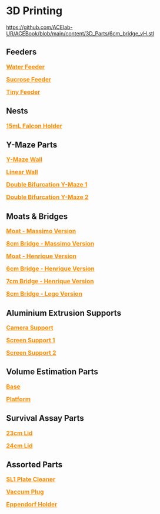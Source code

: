 # 3D Printing

https://github.com/ACElab-UR/ACEBook/blob/main/content/3D_Parts/6cm_bridge_vH.stl
## Feeders

<font size = "+0"> <b> <a href = "./main/content/3D_Parts/water_feeder.stl" download = "water_feeder.stl" style = "color: DarkOrange" > Water Feeder </a> </b> </font>

<font size = "+0"> <b> <a href = "https://github.com/ACElab-UR/ACEBook/blob/main/content/3D_Parts/sucrose_feeder.stl" download = "sucrose_feeder.stl" style = "color: DarkOrange" > Sucrose Feeder </a> </b> </font>

<font size = "+0"> <b> <a href = "../3D_Parts/tiny_feeder.stl" download = "tiny_feeder.stl" style = "color: DarkOrange" > Tiny Feeder </a> </b> </font>

## Nests

<font size = "+0"> <b> <a href = "./3D_Parts/nest_tube_holder.stl" download = "nest_tube_holder.stl" style = "color: DarkOrange" > 15mL Falcon Holder </a> </b> </font>

## Y-Maze Parts

<font size = "+0"> <b> <a href = "../../3D_Parts/y_maze_wall.stl" download = "y_maze_wall.stl" style = "color: DarkOrange" > Y-Maze Wall </a> </b> </font>

<font size = "+0"> <b> <a href = "../../3D_Parts/linear_wall.stl" download = "linear_wall.stl" style = "color: DarkOrange" > Linear Wall </a> </b> </font>

<font size = "+0"> <b> <a href = "../../3D_Parts/double_y_maze_1.stl" download = "double_y_maze_1.stl" style = "color: DarkOrange" > Double Bifurcation Y-Maze 1 </a> </b> </font>

<font size = "+0"> <b> <a href = "../../3D_Parts/double_y_maze_2.stl" download = "double_y_maze_2.stl" style = "color: DarkOrange" > Double Bifurcation Y-Maze 2 </a> </b> </font>

## Moats & Bridges

<font size = "+0"> <b> <a href = "../../3D_Parts/moat_vM.stl" download = "moat_vM.stl" style = "color: DarkOrange" > Moat - Massimo Version </a> </b> </font>

<font size = "+0"> <b> <a href = "../../3D_Parts/8cm_bridge_vM.stl" download = "8cm_bridge_vM.stl" style = "color: DarkOrange" > 8cm Bridge - Massimo Version </a> </b> </font>

<font size = "+0"> <b> <a href = "../../3D_Parts/moat_vH.stl" download = "moat_vH.stl" style = "color: DarkOrange" > Moat - Henrique Version </a> </b> </font>

<font size = "+0"> <b> <a href = "../../3D_Parts/6cm_bridge_vH.stl" download = "6cm_bridge_vH.stl" style = "color: DarkOrange" > 6cm Bridge - Henrique Version </a> </b> </font>

<font size = "+0"> <b> <a href = "../../3D_Parts/7cm_bridge_vH.stl" download = "7cm_bridge_vH.stl" style = "color: DarkOrange" > 7cm Bridge - Henrique Version </a> </b> </font>

<font size = "+0"> <b> <a href = "../../3D_Parts/8cm_bridge_lego.stl" download = "8cm_bridge_lego.stl" style = "color: DarkOrange" > 8cm Bridge - Lego Version </a> </b> </font>

## Aluminium Extrusion Supports

<font size = "+0"> <b> <a href = "../../3D_Parts/alu_profile_camera_support_4.0.stl" download = "alu_profile_camera_support.stl" style = "color: DarkOrange" > Camera Support </a> </b> </font>

<font size = "+0"> <b> <a href = "../../3D_Parts/alu_profile_screen_support_half_1.stl" download = "alu_profile_screen_support_half_1.stl" style = "color: DarkOrange" > Screen Support 1 </a> </b> </font>

<font size = "+0"> <b> <a href = "../../3D_Parts/alu_profile_screen_support_half_2.stl" download = "alu_profile_screen_support_half_2.stl" style = "color: DarkOrange" > Screen Support 2 </a> </b> </font>

## Volume Estimation Parts

<font size = "+0"> <b> <a href = "../../3D_Parts/volume_estimation_base.stl" download = "volume_estimation_base.stl" style = "color: DarkOrange" > Base </a> </b> </font>

<font size = "+0"> <b> <a href = "../../3D_Parts/volume_estimation_platform.stl" download = "volume_estimation_platform.stl" style = "color: DarkOrange" > Platform </a> </b> </font>

## Survival Assay Parts

<font size = "+0"> <b> <a href = "../../3D_Parts/cell_culture_lid_23cm.stl" download = "cell_culture_lid_23cm.stl" style = "color: DarkOrange" > 23cm Lid </a> </b> </font>

<font size = "+0"> <b> <a href = "../../3D_Parts/cell_culture_lid_24cm.stl" download = "cell_culture_lid_24cm.stl" style = "color: DarkOrange" > 24cm Lid </a> </b> </font>

## Assorted Parts

<font size = "+0"> <b> <a href = "../../3D_Parts/plate_cleaner.sl1" download = "plate_cleaner.sl1" style = "color: DarkOrange" > SL1 Plate Cleaner </a> </b> </font>

<font size = "+0"> <b> <a href = "../../3D_Parts/vaccum_plug.stl" download = "vaccum_plug.stl" style = "color: DarkOrange" > Vaccum Plug </a> </b> </font>

<font size = "+0"> <b> <a href = "../../3D_Parts/epi_holder.stl" download = "epi_holder.stl" style = "color: DarkOrange" > Eppendorf Holder </a> </b> </font>